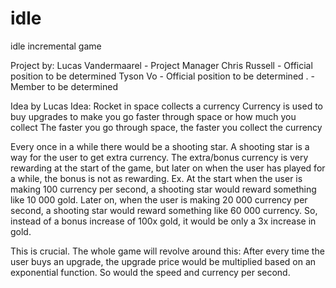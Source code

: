 # idle
idle incremental game 

Project by:
Lucas Vandermaarel - Project Manager
Chris Russell - Official position to be determined
Tyson Vo - Official position to be determined
. - Member to be determined

Idea by Lucas
Idea:
  Rocket in space collects a currency
  Currency is used to buy upgrades to make you go faster through space or how much you collect
  The faster you go through space, the faster you collect the currency
  
  Every once in a while there would be a shooting star. A shooting star is a way for the user to get extra currency.
  The extra/bonus currency is very rewarding at the start of the game, but later on when the user has played for a while, the bonus is not as rewarding. Ex. At the start when the user is making 100 currency per second, a shooting star would reward something like 10 000 gold. Later on, when the user is making 20 000 currency per second, a shooting star would reward something like 60 000 currency. So, instead of a bonus increase of 100x gold, it would be only a 3x increase in gold.
  
  
This is crucial. The whole game will revolve around this:
  After every time the user buys an upgrade, the upgrade price would be multiplied based on an exponential function. So would the speed and currency per second. 
